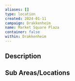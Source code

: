 ```yaml
---
aliases: []
type: location
created: 2024-01-11
campaign: Drakkenheim
name: Market Square Plaza
container: false
within: Drakkenheim
---
```


## Description


## Sub Areas/Locations

<!-- QueryToSerialize: LIST FROM "TTRPG/Drakkenheim/Locations" WHERE within = "Market Square Plaza" -->
